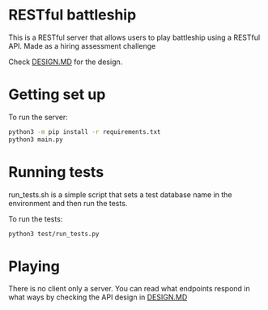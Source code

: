 # RESTful battleship
This is a RESTful server that allows users to play battleship using a RESTful API.
Made as a hiring assessment challenge

Check [DESIGN.MD](DESIGN.MD) for the design.

# Getting set up
To run the server:
```sh
python3 -m pip install -r requirements.txt
python3 main.py
```

# Running tests
run_tests.sh is a simple script that sets a test database name in the environment
and then run the tests.

To run the tests:
```sh
python3 test/run_tests.py
```

# Playing
There is no client only a server. You can read what endpoints respond
in what ways by checking the API design in [DESIGN.MD](DESIGN.MD)
